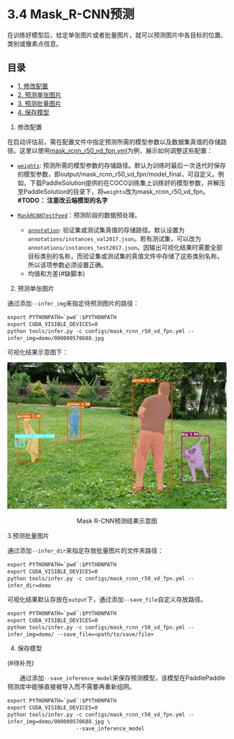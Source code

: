 # 3.4 Mask_R-CNN预测

在训练好模型后，给定单张图片或者批量图片，就可以预测图片中各目标的位置、类别或像素点信息。

## 目录
  * [1. 修改配置](#1修改配置)
  * [2. 预测单张图片](#预测单张图片)
  * [3. 预测批量图片](#2预测批量图片)
  * [4. 保存模型](#3保存模型)

1. 修改配置

在启动评估前，需在配置文件中指定预测所需的模型参数以及数据集真值的存储路径。这里以使用[mask_rcnn_r50_vd_fpn.yml](../../configs/mask_rcnn_r50_vd_fpn.yml)为例，展示如何调整这些配置：

* [`weights`](https://github.com/FlyingQianMM/PaddleSolution/blob/3db658f8bb522e936663fea89970742d1f893dac/configs/mask_rcnn_r50_vd_fpn.yml#L12): 预测所需的模型参数的存储路径。默认为训练时最后一次迭代时保存的模型参数，即output/mask_rcnn_r50_vd_fpn/model_final，可自定义。例如，下载PaddleSolution提供的在COCO训练集上训练好的模型参数，并解压至PaddleSolution的目录下，将`weights`改为mask_rcnn_r50_vd_fpn。**#TODO： 注意改云端模型的名字**

* [`MaskRCNNTestFeed`](https://github.com/FlyingQianMM/PaddleSolution/blob/aebaf1755d9c5f60b291aa52a624dc04fe0cccbb/configs/mask_rcnn_r50_vd_fpn.yml#L175)：预测阶段的数据预处理。
  * [`annotation`](https://github.com/FlyingQianMM/PaddleSolution/blob/aebaf1755d9c5f60b291aa52a624dc04fe0cccbb/configs/mask_rcnn_r50_vd_fpn.yml#L179): 验证集或测试集真值的存储路径。默认设置为`annotations/instances_val2017.json`。若有测试集，可以改为`annotations/instances_test2017.json`。因输出可视化结果时需要全部目标类别的名称，而验证集或测试集的真值文件中存储了这些类别名称，所以该项参数必须设置正确。
  * 均值和方差(#缺脚本)


2. 预测单张图片

通过添加`--infer_img`来指定待预测图片的路径：
```
export PYTHONPATH=`pwd`:$PYTHONPATH
export CUDA_VISIBLE_DEVICES=0
python tools/infer.py -c configs/mask_rcnn_r50_vd_fpn.yml --infer_img=demo/000000570688.jpg
```

可视化结果示意图下：

<div align="center">
    <img src="../../docs/1_简介/img/000000509403_mask.jpg" width="600px"/>
    <p>Mask R-CNN预测结果示意图</p>
 </div>

3.预测批量图片

通过添加`--infer_dir`来指定存放批量图片的文件夹路径：
```
export PYTHONPATH=`pwd`:$PYTHONPATH
export CUDA_VISIBLE_DEVICES=0
python tools/infer.py -c configs/mask_rcnn_r50_vd_fpn.yml --infer_dir=demo
```
可视化结果默认存放在`output`下，通过添加`--save_file`自定义存放路径。
```
export PYTHONPATH=`pwd`:$PYTHONPATH
export CUDA_VISIBLE_DEVICES=0
python tools/infer.py -c configs/mask_rcnn_r50_vd_fpn.yml --infer_img=demo/ --save_file=<path/to/save/file>
```

4. 保存模型

(#待补充)

&emsp;&emsp;通过添加`--save_inference_model`来保存预测模型，该模型在PaddlePaddle预测库中能够直接被导入而不需要再重新组网。
```
export PYTHONPATH=`pwd`:$PYTHONPATH
export CUDA_VISIBLE_DEVICES=0
python tools/infer.py -c configs/mask_rcnn_r50_vd_fpn.yml --infer_img=demo/000000570688.jpg \
                      --save_inference_model
```
